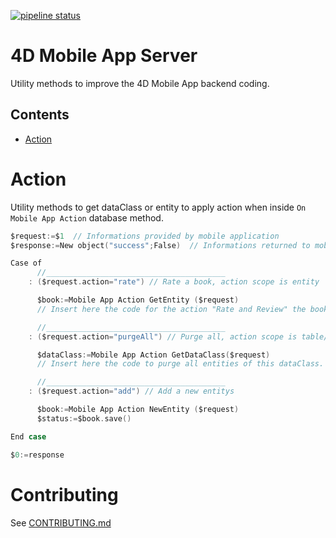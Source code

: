 [![pipeline status](https://gitlab-4d.private.4d.fr/qmobile/4d-mobile-app-server/badges/master/pipeline.svg)](https://gitlab-4d.private.4d.fr/qmobile/4d-mobile-app-server/commits/master)

# 4D Mobile App Server

Utility methods to improve the 4D Mobile App backend coding.

##  Contents ##
- [Action](#Action)

# Action ##

Utility methods to get dataClass or entity to apply action when inside `On Mobile App Action` database method.

```swift
$request:=$1  // Informations provided by mobile application
$response:=New object("success";False)  // Informations returned to mobile application

Case of
      //________________________________________
    : ($request.action="rate") // Rate a book, action scope is entity

      $book:=Mobile App Action GetEntity ($request)
      // Insert here the code for the action "Rate and Review" the book

      //________________________________________
    : ($request.action="purgeAll") // Purge all, action scope is table/dataclass

      $dataClass:=Mobile App Action GetDataClass($request)
      // Insert here the code to purge all entities of this dataClass.

      //________________________________________
    : ($request.action="add") // Add a new entitys

      $book:=Mobile App Action NewEntity ($request)
      $status:=$book.save()

End case

$0:=response
```

# Contributing #
See [CONTRIBUTING.md](CONTRIBUTING.md)
